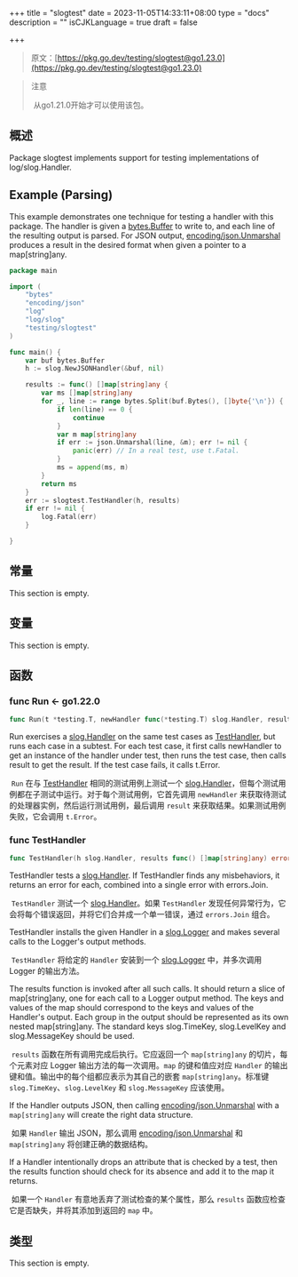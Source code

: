+++
title = "slogtest"
date = 2023-11-05T14:33:11+08:00
type = "docs"
description = ""
isCJKLanguage = true
draft = false

+++

> 原文：[https://pkg.go.dev/testing/slogtest@go1.23.0](https://pkg.go.dev/testing/slogtest@go1.23.0)

> 注意
>
> ​	从go1.21.0开始才可以使用该包。

## 概述

Package slogtest implements support for testing implementations of log/slog.Handler.

## Example (Parsing)

This example demonstrates one technique for testing a handler with this package. The handler is given a [bytes.Buffer](https://pkg.go.dev/bytes#Buffer) to write to, and each line of the resulting output is parsed. For JSON output, [encoding/json.Unmarshal](https://pkg.go.dev/encoding/json#Unmarshal) produces a result in the desired format when given a pointer to a map[string]any.

``` go
package main

import (
	"bytes"
	"encoding/json"
	"log"
	"log/slog"
	"testing/slogtest"
)

func main() {
	var buf bytes.Buffer
	h := slog.NewJSONHandler(&buf, nil)

	results := func() []map[string]any {
		var ms []map[string]any
		for _, line := range bytes.Split(buf.Bytes(), []byte{'\n'}) {
			if len(line) == 0 {
				continue
			}
			var m map[string]any
			if err := json.Unmarshal(line, &m); err != nil {
				panic(err) // In a real test, use t.Fatal.
			}
			ms = append(ms, m)
		}
		return ms
	}
	err := slogtest.TestHandler(h, results)
	if err != nil {
		log.Fatal(err)
	}

}

```
## 常量

This section is empty.

## 变量

This section is empty.

## 函数 

### func Run <- go1.22.0

``` go
func Run(t *testing.T, newHandler func(*testing.T) slog.Handler, result func(*testing.T) map[string]any)
```

Run exercises a [slog.Handler](https://pkg.go.dev/log/slog#Handler) on the same test cases as [TestHandler](https://pkg.go.dev/testing/slogtest#TestHandler), but runs each case in a subtest. For each test case, it first calls newHandler to get an instance of the handler under test, then runs the test case, then calls result to get the result. If the test case fails, it calls t.Error.

​	`Run` 在与 [TestHandler](https://pkg.go.dev/testing/slogtest#TestHandler) 相同的测试用例上测试一个 [slog.Handler](https://pkg.go.dev/log/slog#Handler)，但每个测试用例都在子测试中运行。对于每个测试用例，它首先调用 `newHandler` 来获取待测试的处理器实例，然后运行测试用例，最后调用 `result` 来获取结果。如果测试用例失败，它会调用 `t.Error`。

### func TestHandler 

``` go
func TestHandler(h slog.Handler, results func() []map[string]any) error
```

TestHandler tests a [slog.Handler](https://pkg.go.dev/log/slog#Handler). If TestHandler finds any misbehaviors, it returns an error for each, combined into a single error with errors.Join.

​	`TestHandler` 测试一个 [slog.Handler](https://pkg.go.dev/log/slog#Handler)。如果 `TestHandler` 发现任何异常行为，它会将每个错误返回，并将它们合并成一个单一错误，通过 `errors.Join` 组合。

TestHandler installs the given Handler in a [slog.Logger](https://pkg.go.dev/log/slog#Logger) and makes several calls to the Logger's output methods.

​	`TestHandler` 将给定的 `Handler` 安装到一个 [slog.Logger](https://pkg.go.dev/log/slog#Logger) 中，并多次调用 Logger 的输出方法。

The results function is invoked after all such calls. It should return a slice of map[string]any, one for each call to a Logger output method. The keys and values of the map should correspond to the keys and values of the Handler's output. Each group in the output should be represented as its own nested map[string]any. The standard keys slog.TimeKey, slog.LevelKey and slog.MessageKey should be used.

​	`results` 函数在所有调用完成后执行。它应返回一个 `map[string]any` 的切片，每个元素对应 Logger 输出方法的每一次调用。`map` 的键和值应对应 `Handler` 的输出键和值。输出中的每个组都应表示为其自己的嵌套 `map[string]any`。标准键 `slog.TimeKey`、`slog.LevelKey` 和 `slog.MessageKey` 应该使用。

If the Handler outputs JSON, then calling [encoding/json.Unmarshal](https://pkg.go.dev/encoding/json#Unmarshal) with a `map[string]any` will create the right data structure.

​	如果 `Handler` 输出 JSON，那么调用 [encoding/json.Unmarshal](https://pkg.go.dev/encoding/json#Unmarshal) 和 `map[string]any` 将创建正确的数据结构。

If a Handler intentionally drops an attribute that is checked by a test, then the results function should check for its absence and add it to the map it returns.

​	如果一个 `Handler` 有意地丢弃了测试检查的某个属性，那么 `results` 函数应检查它是否缺失，并将其添加到返回的 `map` 中。

## 类型

This section is empty.